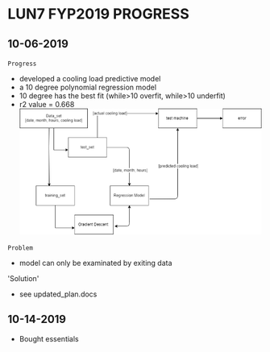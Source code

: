 # LUN7 FYP2019 PROGRESS
## 10-06-2019
`Progress`
- developed a cooling load predictive model
- a 10 degree polynomial regression model
- 10 degree has the best fit (while>10 overfit, while>10 underfit)
- r2 value = 0.668
![Diargram](cool_predor_dia.png)

`Problem`
- model can only be examinated by exiting data

'Solution'
- see updated_plan.docs
## 10-14-2019
- Bought essentials
